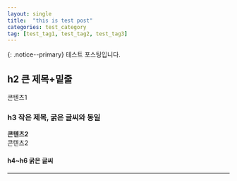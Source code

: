 ```yaml
---
layout: single
title:  "this is test post"
categories: test_category
tag: [test_tag1, test_tag2, test_tag3]
---
```

{: .notice--primary} 
테스트 포스팅입니다.
<br>
## h2 큰 제목+밑줄
콘텐츠1

### h3 작은 제목, 굵은 글씨와 동일
**콘텐츠2**<br>
콘텐츠2

#### h4~h6 굵은 글씨
<hr/>
